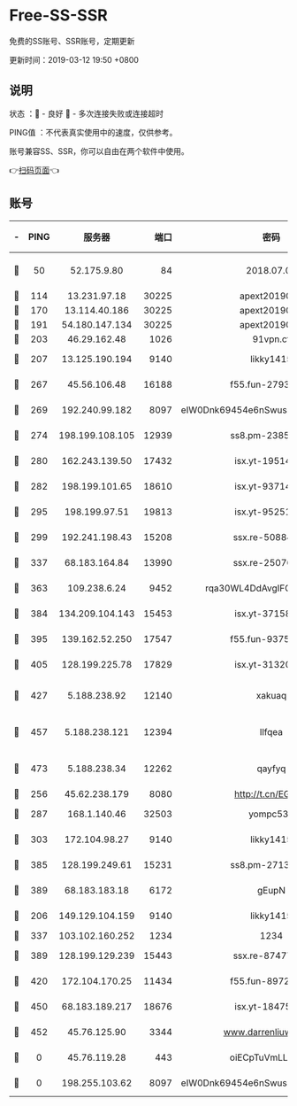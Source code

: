 # Free-SS-SSR

免费的SS账号、SSR账号，定期更新

更新时间：2019-03-12 19:50 +0800

## 说明

状态     ：🙂 - 良好 🙁 - 多次连接失败或连接超时

PING值   ：不代表真实使用中的速度，仅供参考。

账号兼容SS、SSR，你可以自由在两个软件中使用。

👉[扫码页面](https://liesauer.github.io/Free-SS-SSR/)👈

## 账号

|-|PING|服务器|端口|密码|加密方式|区域|
|:----:|:----:|:-----:|-----:|:----:|:----:|:----:|
|🙂|50|52.175.9.80|84|2018.07.07|chacha20-ietf-poly1305|HK|
|🙂|114|13.231.97.18|30225|apext2019006|chacha20|JP|
|🙂|170|13.114.40.186|30225|apext2019006|chacha20|JP|
|🙂|191|54.180.147.134|30225|apext2019006|chacha20|KR|
|🙂|203|46.29.162.48|1026|91vpn.cf|rc4-md5|RU|
|🙂|207|13.125.190.194|9140|likky1415|aes-256-cfb|KR|
|🙂|267|45.56.106.48|16188|f55.fun-27930556|aes-256-cfb|US|
|🙂|269|192.240.99.182|8097|eIW0Dnk69454e6nSwuspv9DmS201tQ0D|aes-256-cfb|US|
|🙂|274|198.199.108.105|12939|ss8.pm-23852707|aes-256-cfb|US|
|🙂|280|162.243.139.50|17432|isx.yt-19514312|aes-256-cfb|US|
|🙂|282|198.199.101.65|18610|isx.yt-93714382|aes-256-cfb|US|
|🙂|295|198.199.97.51|19813|isx.yt-95251776|aes-256-cfb|US|
|🙂|299|192.241.198.43|15208|ssx.re-50884758|aes-256-cfb|US|
|🙂|337|68.183.164.84|13990|ssx.re-25076562|aes-256-cfb|US|
|🙂|363|109.238.6.24|9452|rqa30WL4DdAvgIFG6Fs3znzTa|aes-256-cfb|FR|
|🙂|384|134.209.104.143|15453|isx.yt-37158015|aes-256-cfb|SG|
|🙂|395|139.162.52.250|17547|f55.fun-93753526|aes-256-cfb|SG|
|🙂|405|128.199.225.78|17829|isx.yt-31320620|aes-256-cfb|SG|
|🙂|427|5.188.238.92|12140|xakuaq|chacha20-ietf-poly1305|BR|
|🙂|457|5.188.238.121|12394|llfqea|chacha20-ietf-poly1305|BR|
|🙂|473|5.188.238.34|12262|qayfyq|chacha20-ietf-poly1305|BR|
|🙂|256|45.62.238.179|8080|http://t.cn/EGJIyrl|rc4-md5|CA|
|🙂|287|168.1.140.46|32503|yompc535|aes-256-cfb|AU|
|🙂|303|172.104.98.27|9140|likky1415|aes-256-cfb|JP|
|🙂|385|128.199.249.61|15231|ss8.pm-27130247|aes-256-cfb|SG|
|🙂|389|68.183.183.18|6172|gEupN|aes-256-cfb|SG|
|🙁|206|149.129.104.159|9140|likky1415|aes-256-cfb|HK|
|🙁|337|103.102.160.252|1234|1234|rc4-md5|JP|
|🙁|389|128.199.129.239|15443|ssx.re-87477398|aes-256-cfb|SG|
|🙁|420|172.104.170.25|11434|f55.fun-89729095|aes-256-cfb|SG|
|🙁|450|68.183.189.217|18676|isx.yt-18475521|aes-256-cfb|SG|
|🙁|452|45.76.125.90|3344|www.darrenliuwei.com|aes-256-cfb|AU|
|🙁|0|45.76.119.28|443|oiECpTuVmLLxk4Ts|aes-256-cfb|AU|
|🙁|0|198.255.103.62|8097|eIW0Dnk69454e6nSwuspv9DmS201tQ0D|aes-256-cfb|US|
